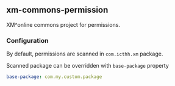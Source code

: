 ## xm-commons-permission
XM^online commons project for permissions.

### Configuration

By default, permissions are scanned in `com.icthh.xm` package. 

Scanned package can be overridden with `base-package` property

```yaml
base-package: com.my.custom.package
```
